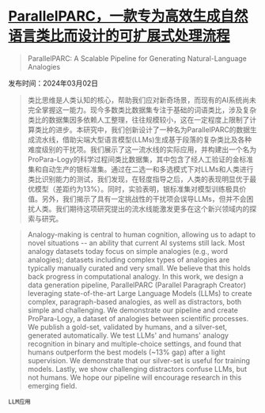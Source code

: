 # [ParallelPARC，一款专为高效生成自然语言类比而设计的可扩展式处理流程](https://arxiv.org/abs/2403.01139)

> ParallelPARC: A Scalable Pipeline for Generating Natural-Language Analogies

发布时间：2024年03月02日

> 类比思维是人类认知的核心，帮助我们应对新奇场景，而现有的AI系统尚未完全掌握这一能力。现今多数类比数据集专注于基础的词语类比，涉及复杂类比的数据集因多依赖人工整理，往往规模较小，这在一定程度上限制了计算类比的进步。本研究中，我们创新设计了一种名为ParallelPARC的数据生成流水线，借助尖端大型语言模型(LLMs)生成基于段落的复杂类比及各种难度级别的干扰项。我们展示了这一流水线的实际应用，并构建出一个名为ProPara-Logy的科学过程间类比数据集，其中包含了经人工验证的金标准集和自动生产的银标准集。通过在二选一和多选模式下对LLMs和人类进行类比识别能力的测试，我们发现，在轻度指导之后，人类的表现明显优于最优模型（差距约为13%）。同时，实验表明，银标准集对模型训练极具价值。另外，我们揭示了具有一定挑战性的干扰项会误导LLMs，但并不会困扰人类。我们期待这项研究提出的流水线能激发更多在这个新兴领域内的探索与研究。

> Analogy-making is central to human cognition, allowing us to adapt to novel situations -- an ability that current AI systems still lack. Most analogy datasets today focus on simple analogies (e.g., word analogies); datasets including complex types of analogies are typically manually curated and very small. We believe that this holds back progress in computational analogy. In this work, we design a data generation pipeline, ParallelPARC (Parallel Paragraph Creator) leveraging state-of-the-art Large Language Models (LLMs) to create complex, paragraph-based analogies, as well as distractors, both simple and challenging. We demonstrate our pipeline and create ProPara-Logy, a dataset of analogies between scientific processes. We publish a gold-set, validated by humans, and a silver-set, generated automatically. We test LLMs' and humans' analogy recognition in binary and multiple-choice settings, and found that humans outperform the best models (~13% gap) after a light supervision. We demonstrate that our silver-set is useful for training models. Lastly, we show challenging distractors confuse LLMs, but not humans. We hope our pipeline will encourage research in this emerging field.

`LLM应用`